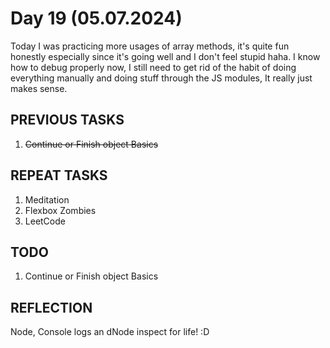 # Day 19 (05.07.2024)

Today I was practicing more usages of array methods, it's quite fun honestly especially since it's going well and I don't feel stupid haha. I know how to debug properly now, I still need to get rid of the habit of doing everything manually and doing stuff through the JS modules, It really just makes sense.

## PREVIOUS TASKS

1. ~~Continue or Finish object Basics~~

## REPEAT TASKS

1. Meditation
2. Flexbox Zombies
3. LeetCode

## TODO

1. Continue or Finish object Basics

## REFLECTION

Node, Console logs an dNode inspect for life! :D
